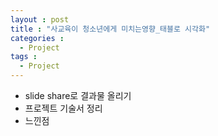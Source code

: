 ```yaml
---
layout : post
title : "사교육이 청소년에게 미치는영향_태블로 시각화"
categories : 
  - Project
tags :
  - Project
---
```


- slide share로 결과물 올리기
- 프로젝트 기술서 정리
- 느낀점 
